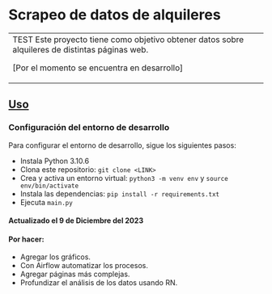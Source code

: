 # Scrapeo de datos de alquileres
<table>
<tr>
<td>
  TEST
  Este proyecto tiene como objetivo obtener datos sobre alquileres de distintas páginas web.
  
  [Por el momento se encuentra en desarrollo]
</td>
</tr>
</table>


## [Uso](https://github.com/avalos-p/alquileres.git) 

###  Configuración del entorno de desarrollo

Para configurar el entorno de desarrollo, sigue los siguientes pasos:

- Instala Python 3.10.6
- Clona este repositorio: `git clone <LINK>`
- Crea y activa un entorno virtual: `python3 -m venv env` y `source env/bin/activate`
- Instala las dependencias: `pip install -r requirements.txt`
- Ejecuta `main.py`


#### Actualizado el 9 de Diciembre del 2023
#### Por hacer:
- Agregar los gráficos.
- Con Airflow automatizar los procesos. 
- Agregar páginas más complejas.
- Profundizar el análisis de los datos usando RN.